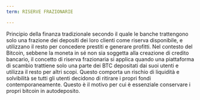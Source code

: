 ```yaml
---
term: RISERVE FRAZIONARIE

---
```

Principio della finanza tradizionale secondo il quale le banche trattengono solo una frazione dei depositi dei loro clienti come riserva disponibile, e utilizzano il resto per concedere prestiti e generare profitti. Nel contesto del Bitcoin, sebbene la moneta in sé non sia soggetta alla creazione di credito bancario, il concetto di riserva frazionaria si applica quando una piattaforma di scambio trattiene solo una parte dei BTC depositati dai suoi utenti e utilizza il resto per altri scopi. Questo comporta un rischio di liquidità e solvibilità se tutti gli utenti decidono di ritirare i propri fondi contemporaneamente. Questo è il motivo per cui è essenziale conservare i propri bitcoin in autodeposito.